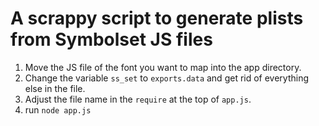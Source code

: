 # A scrappy script to generate plists from Symbolset JS files

1. Move the JS file of the font you want to map into the app directory.
2. Change the variable `ss_set` to `exports.data` and get rid of everything else in the file.
3. Adjust the file name in the `require` at the top of `app.js`.
4. run `node app.js`
